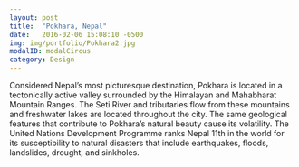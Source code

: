 ```yaml
---
layout: post
title:  "Pokhara, Nepal"
date:   2016-02-06 15:08:10 -0500
img: img/portfolio/Pokhara2.jpg
modalID: modalCircus
category: Design
---
```

Considered Nepal’s most picturesque destination, Pokhara is located in a tectonically active valley surrounded by the Himalayan and Mahabharat Mountain Ranges.  The Seti River and tributaries flow from these mountains and freshwater lakes are located throughout the city.  The same geological features that contribute to Pokhara’s natural beauty cause its volatility.  The United Nations Development Programme ranks Nepal 11th in the world for its susceptibility to natural disasters that include earthquakes, floods, landslides, drought, and sinkholes.

[flat-icons-link]: https://sellfy.com/p/8Q9P/jV3VZ/
